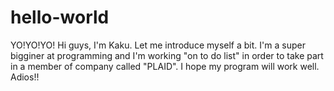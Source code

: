 # hello-world

YO!YO!YO!
Hi guys, I'm Kaku. Let me introduce myself a bit.
I'm a super bigginer at programming and I'm working "on to do list" in order to take part in a member of company called "PLAID". I hope my program will work well. Adios!!


